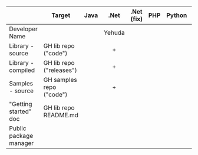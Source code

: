 |                        | Target                   | Java |  .Net  | .Net (fix) | PHP | Python |    Ruby    | Node.js   |
|------------------------|--------------------------|:----:|:------:|:-----------|:---:|:------:|:----------:|:---------:|
| Developer Name         |                          |      | Yehuda |            |     |        |  Cristiano | Cristiano |     
| Library - source       | GH lib repo ("code")     |      |   +    |            |     |        |      +     |     +     |
| Library - compiled     | GH lib repo ("releases") |      |   +    |            |     |        |      +     |     +     |
| Samples - source       | GH samples repo ("code") |      |   +    |            |     |        |      +     |     +     |
| "Getting started" doc  | GH lib repo README.md    |      |        |            |     |        |      +     |     +     |
| Public package manager |                          |      |        |            |     |        | + rubygems | + npmjs   |
